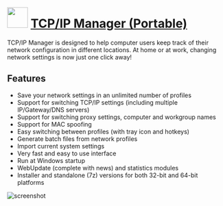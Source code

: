 ﻿# <img src="https://cdn.jsdelivr.net/gh/chtof/chocolatey-packages/manaual/tcpipmanager.portable/tcpipmanager.portable.png" width="48" height="48"/> [TCP/IP Manager (Portable)](https://chocolatey.org/packages/tcpipmanager.portable)

TCP/IP Manager is designed to help computer users keep track of their network configuration in different locations. At home or at work, changing network settings is now just one click away!

## Features
- Save your network settings in an unlimited number of profiles
- Support for switching TCP/IP settings (including multiple IP/Gateway/DNS servers)
- Support for switching proxy settings, computer and workgroup names
- Support for MAC spoofing
- Easy switching between profiles (with tray icon and hotkeys)
- Generate batch files from network profiles
- Import current system settings
- Very fast and easy to use interface
- Run at Windows startup
- WebUpdate (complete with news) and statistics modules
- Installer and standalone (7z) versions for both 32-bit and 64-bit platforms

![screenshot](https://cdn.jsdelivr.net/gh/chtof/chocolatey-packages/manaual/tcpipmanager.portable/screenshot.png)